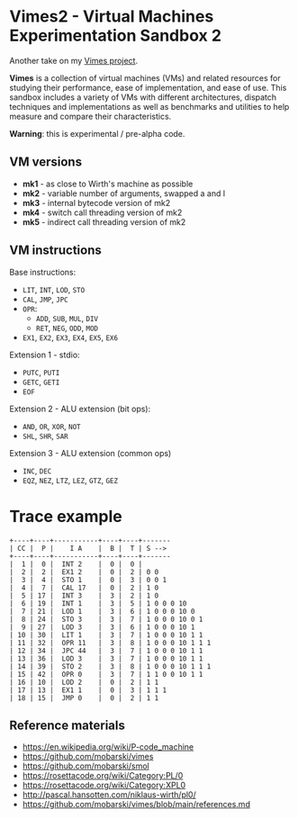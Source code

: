 # Vimes2 - Virtual Machines Experimentation Sandbox 2

Another take on my [Vimes project](https://github.com/mobarski/vimes).

**Vimes** is a collection of virtual machines (VMs) and related resources for studying their performance, ease of  implementation, and ease of use. This sandbox includes a variety of VMs  with different architectures, dispatch techniques and implementations as well as benchmarks and utilities to help measure and  compare their characteristics.

**Warning**: this is experimental / pre-alpha code.



## VM versions

- **mk1** - as close to Wirth's machine as possible
- **mk2** - variable number of arguments, swapped a and l
- **mk3** - internal bytecode version of mk2
- **mk4** - switch call threading version of mk2
- **mk5** - indirect call threading version of mk2



## VM instructions



Base instructions:

- `LIT`, `INT`, `LOD`, `STO`
- `CAL`, `JMP`, `JPC`
- `OPR`:
  - `ADD`, `SUB`, `MUL`, `DIV`
  - `RET`, `NEG`, `ODD`, `MOD`
- `EX1`, `EX2`, `EX3`, `EX4`, `EX5`, `EX6`



Extension 1 - stdio:

- `PUTC`, `PUTI`
- `GETC`, `GETI`
- `EOF`

  

Extension 2 - ALU extension (bit ops):

- `AND`, `OR`, `XOR`, `NOT`
- `SHL`, `SHR`, `SAR`



Extension 3 - ALU extension (common ops)

- `INC`, `DEC`
- `EQZ`, `NEZ`, `LTZ`, `LEZ`, `GTZ`, `GEZ`



# Trace example

```
+----+----+-----------+----+----+-------
| CC |  P |    I A    |  B |  T | S --> 
+----+----+-----------+----+----+-------
|  1 |  0 |  INT 2    |  0 |  0 | 
|  2 |  2 |  EX1 2    |  0 |  2 | 0 0
|  3 |  4 |  STO 1    |  0 |  3 | 0 0 1
|  4 |  7 |  CAL 17   |  0 |  2 | 1 0
|  5 | 17 |  INT 3    |  3 |  2 | 1 0
|  6 | 19 |  INT 1    |  3 |  5 | 1 0 0 0 10
|  7 | 21 |  LOD 1    |  3 |  6 | 1 0 0 0 10 0
|  8 | 24 |  STO 3    |  3 |  7 | 1 0 0 0 10 0 1
|  9 | 27 |  LOD 3    |  3 |  6 | 1 0 0 0 10 1
| 10 | 30 |  LIT 1    |  3 |  7 | 1 0 0 0 10 1 1
| 11 | 32 |  OPR 11   |  3 |  8 | 1 0 0 0 10 1 1 1
| 12 | 34 |  JPC 44   |  3 |  7 | 1 0 0 0 10 1 1
| 13 | 36 |  LOD 3    |  3 |  7 | 1 0 0 0 10 1 1
| 14 | 39 |  STO 2    |  3 |  8 | 1 0 0 0 10 1 1 1
| 15 | 42 |  OPR 0    |  3 |  7 | 1 1 0 0 10 1 1
| 16 | 10 |  LOD 2    |  0 |  2 | 1 1
| 17 | 13 |  EX1 1    |  0 |  3 | 1 1 1
| 18 | 15 |  JMP 0    |  0 |  2 | 1 1

```

## Reference materials

- https://en.wikipedia.org/wiki/P-code_machine
- https://github.com/mobarski/vimes
- https://github.com/mobarski/smol
- https://rosettacode.org/wiki/Category:PL/0
- https://rosettacode.org/wiki/Category:XPL0
- http://pascal.hansotten.com/niklaus-wirth/pl0/
- https://github.com/mobarski/vimes/blob/main/references.md

